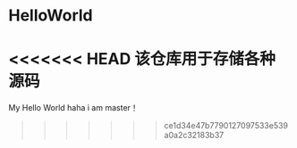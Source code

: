 # HelloWorld
<<<<<<< HEAD
该仓库用于存储各种源码
=======
My Hello World
haha i am  master！
>>>>>>> ce1d34e47b7790127097533e539a0a2c32183b37
